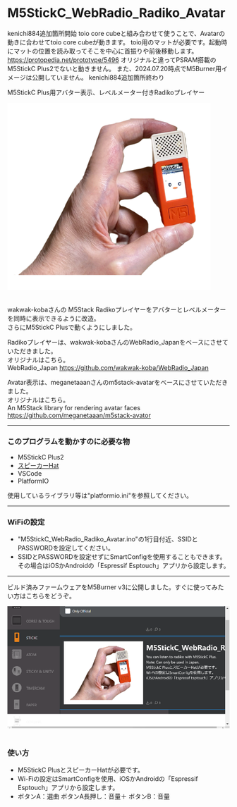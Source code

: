 # M5StickC_WebRadio_Radiko_Avatar

kenichi884追加箇所開始
toio core cubeと組み合わせて使うことで、Avatarの動きに合わせてtoio core cubeが動きます。
toio用のマットが必要です。起動時にマットの位置を読み取ってそこを中心に首振りや前後移動します。
https://protopedia.net/prototype/5496
オリジナルと違ってPSRAM搭載のM5StickC Plus2でないと動きません。
また、2024.07.20時点でM5Burner用イメージは公開していません。
kenichi884追加箇所終わり


M5StickC Plus用アバター表示、レベルメーター付きRadikoプレイヤー

![画像1](images/image1.png)<br><br>


wakwak-kobaさんの M5Stack Radikoプレイヤーをアバターとレベルメーターを同時に表示できるように改造。<br>
さらにM5StickC Plusで動くようにしました。<br>

Radikoプレイヤーは、wakwak-kobaさんのWebRadio_Japanをベースにさせていただきました。<br>
オリジナルはこちら。<br>
WebRadio_Japan <https://github.com/wakwak-koba/WebRadio_Japan><br>


Avatar表示は、meganetaaanさんのm5stack-avatarをベースにさせていただきました。<br>
オリジナルはこちら。<br>
An M5Stack library for rendering avatar faces <https://github.com/meganetaaan/m5stack-avator><br>

---
### このプログラムを動かすのに必要な物 ###
* M5StickC Plus2
* [スピーカーHat](https://www.switch-science.com/catalog/5754/ "Title")
* VSCode
* PlatformIO<br>

使用しているライブラリ等は"platformio.ini"を参照してください。<br>

---
### WiFiの設定 ###
* "M5StickC_WebRadio_Radiko_Avatar.ino"の1行目付近、SSIDとPASSWORDを設定してください。
* SSIDとPASSWORDを設定せずにSmartConfigを使用することもできます。
その場合はiOSかAndroidの「Espressif Esptouch」アプリから設定します。

---
ビルド済みファームウェアをM5Burner v3に公開しました。すぐに使ってみたい方はこちらをどうぞ。<br>

![画像2](images/image2.png)<br><br>

### 使い方 ###
* M5StickC PlusとスピーカーHatが必要です。<br>
* Wi-Fiの設定はSmartConfigを使用、iOSかAndroidの「Espressif Esptouch」アプリから設定します。<br>
* ボタンA：選曲 ボタンA長押し：音量＋ ボタンB：音量<br><br>



